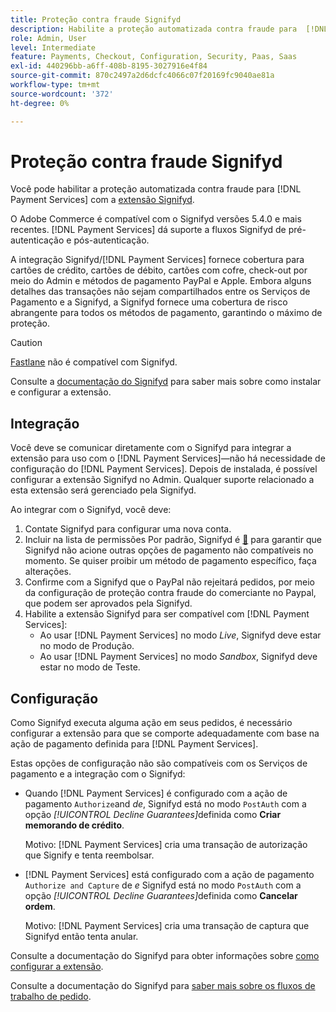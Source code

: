 ```yaml
---
title: Proteção contra fraude Signifyd
description: Habilite a proteção automatizada contra fraude para  [!DNL Payment Services]  com Signifyd.
role: Admin, User
level: Intermediate
feature: Payments, Checkout, Configuration, Security, Paas, Saas
exl-id: 440296bb-a6ff-408b-8195-3027916e4f84
source-git-commit: 870c2497a2d6dcfc4066c07f20169fc9040ae81a
workflow-type: tm+mt
source-wordcount: '372'
ht-degree: 0%

---
```


# Proteção contra fraude Signifyd

Você pode habilitar a proteção automatizada contra fraude para [!DNL Payment Services] com a [extensão Signifyd](https://commercemarketplace.adobe.com/signifyd-module-connect.html).

O Adobe Commerce é compatível com o Signifyd versões 5.4.0 e mais recentes. [!DNL Payment Services] dá suporte a fluxos Signifyd de pré-autenticação e pós-autenticação.

A integração Signifyd/[!DNL Payment Services] fornece cobertura para cartões de crédito, cartões de débito, cartões com cofre, check-out por meio do Admin e métodos de pagamento PayPal e Apple. Embora alguns detalhes das transações não sejam compartilhados entre os Serviços de Pagamento e a Signifyd, a Signifyd fornece uma cobertura de risco abrangente para todos os métodos de pagamento, garantindo o máximo de proteção.

>[!CAUTION]
>
> [Fastlane](payments-options.md#fastlane-button) não é compatível com Signifyd.

Consulte a [documentação do Signifyd](https://community.signifyd.com/support/s/article/magento-2-extension-install-guide?language=en_US#downloadandinstallingmagento2extension) para saber mais sobre como instalar e configurar a extensão.

## Integração

Você deve se comunicar diretamente com o Signifyd para integrar a extensão para uso com o [!DNL Payment Services]—não há necessidade de configuração do [!DNL Payment Services]. Depois de instalada, é possível configurar a extensão Signifyd no Admin. Qualquer suporte relacionado a esta extensão será gerenciado pela Signifyd.

Ao integrar com o Signifyd, você deve:

1. Contate Signifyd para configurar uma nova conta.
1. Incluir na lista de permissões Por padrão, Signifyd é [&#128279;](https://github.com/signifyd/magento2/blob/main/docs/RESTRICT-PAYMENTS.md) para garantir que Signifyd não acione outras opções de pagamento não compatíveis no momento. Se quiser proibir um método de pagamento específico, faça alterações.
1. Confirme com a Signifyd que o PayPal não rejeitará pedidos, por meio da configuração de proteção contra fraude do comerciante no Paypal, que podem ser aprovados pela Signifyd.
1. Habilite a extensão Signifyd para ser compatível com [!DNL Payment Services]:
   * Ao usar [!DNL Payment Services] no modo _Live_, Signifyd deve estar no modo de Produção.
   * Ao usar [!DNL Payment Services] no modo _Sandbox_, Signifyd deve estar no modo de Teste.

## Configuração

Como Signifyd executa alguma ação em seus pedidos, é necessário configurar a extensão para que se comporte adequadamente com base na ação de pagamento definida para [!DNL Payment Services].

Estas opções de configuração não são compatíveis com os Serviços de pagamento e a integração com o Signifyd:

* Quando [!DNL Payment Services] é configurado com a ação de pagamento `Authorize`and _de_, Signifyd está no modo `PostAuth` com a opção _[!UICONTROL Decline Guarantees]_&#x200B;definida como **Criar memorando de crédito**.

  Motivo: [!DNL Payment Services] cria uma transação de autorização que Signify e tenta reembolsar.


* [!DNL Payment Services] está configurado com a ação de pagamento `Authorize and Capture` de _e_ Signifyd está no modo `PostAuth` com a opção _[!UICONTROL Decline Guarantees]_&#x200B;definida como **Cancelar ordem**.

  Motivo: [!DNL Payment Services] cria uma transação de captura que Signifyd então tenta anular.


Consulte a documentação do Signifyd para obter informações sobre [como configurar a extensão](https://community.signifyd.com/support/s/article/magento-2-extension-install-guide?language=en_US#configuringmagento2extension).

Consulte a documentação do Signifyd para [saber mais sobre os fluxos de trabalho de pedido](https://community.signifyd.com/support/s/article/magento-2-extension-install-guide?language=en_US#howmagento2works).
